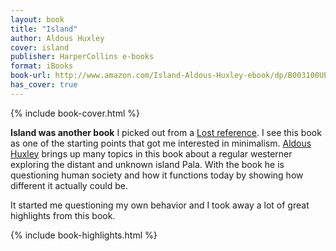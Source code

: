 ```yaml
---
layout: book
title: "Island"
author: Aldous Huxley
cover: island
publisher: HarperCollins e-books
format: iBooks
book-url: http://www.amazon.com/Island-Aldous-Huxley-ebook/dp/B003100UPG/ref=tmm_kin_swatch_0?_encoding=UTF8&sr=&qid=
has_cover: true
---
```

{% include book-cover.html %}

**Island was another book** I picked out from a [Lost reference](http://coyotemercury.com/2007/03/21/the-lost-book-club-stranger-in-a-strange-land/). I see this book as one of the starting points that got me interested in minimalism. [Aldous Huxley](https://en.wikipedia.org/wiki/Aldous_Huxley) brings up many topics in this book about a regular westerner exploring the distant and unknown island Pala. With the book he is questioning human society and how it functions today by showing how different it actually could be.

It started me questioning my own behavior and I took away a lot of great highlights from this book.

{% include book-highlights.html %}
